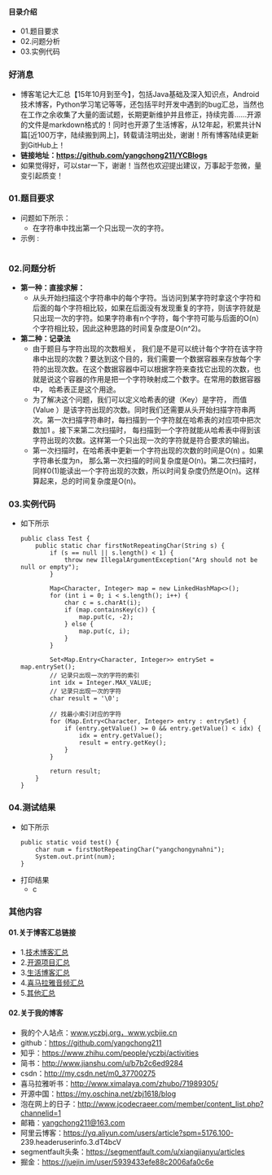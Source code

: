 #### 目录介绍
- 01.题目要求
- 02.问题分析
- 03.实例代码



### 好消息
- 博客笔记大汇总【15年10月到至今】，包括Java基础及深入知识点，Android技术博客，Python学习笔记等等，还包括平时开发中遇到的bug汇总，当然也在工作之余收集了大量的面试题，长期更新维护并且修正，持续完善……开源的文件是markdown格式的！同时也开源了生活博客，从12年起，积累共计N篇[近100万字，陆续搬到网上]，转载请注明出处，谢谢！所有博客陆续更新到GitHub上！
- **链接地址：https://github.com/yangchong211/YCBlogs**
- 如果觉得好，可以star一下，谢谢！当然也欢迎提出建议，万事起于忽微，量变引起质变！






### 01.题目要求
- 问题如下所示：
    - 在字符串中找出第一个只出现一次的字符。
- 示例 :
    ```

    ```




### 02.问题分析
- **第一种：直接求解：**
    - 从头开始扫描这个字符串中的每个字符。当访问到某字符时拿这个字符和后面的每个字符相比较，如果在后面没有发现重复的字符，则该字符就是只出现一次的字符。如果字符串有n个字符，每个字符可能与后面的O(n）个字符相比较，因此这种思路的时间复杂度是O(n^2)。
- **第二种：记录法**
    - 由于题目与字符出现的次数相关， 我们是不是可以统计每个字符在该字符串中出现的次数？要达到这个目的，我们需要一个数据容器来存放每个字符的出现次数。在这个数据容器中可以根据字符来查找它出现的次数，也就是说这个容器的作用是把一个字符映射成二个数字。在常用的数据容器中， 哈希表正是这个用途。 
    - 为了解决这个问题，我们可以定义哈希表的键（Key）是字符， 而值(Value ）是该字符出现的次数。同时我们还需要从头开始扫描字符串两次。第一次扫描字符串时，每扫描到一个字符就在哈希表的对应项中把次数加1 。接下来第二次扫描时， 每扫描到一个字符就能从哈希表中得到该字符出现的次数。这样第一个只出现一次的字符就是符合要求的输出。 
    - 第一次扫描时，在哈希表中更新一个字符出现的次数的时间是O(n) 。如果字符串长度为n， 那么第一次扫描的时间复杂度是O(n)。第二次扫描时，同样0(1)能读出一个字符出现的次数，所以时间复杂度仍然是O(n)。这样算起来，总的时间复杂度是O(n)。




### 03.实例代码
- 如下所示
    ```
    public class Test {
        public static char firstNotRepeatingChar(String s) {
            if (s == null || s.length() < 1) {
                throw new IllegalArgumentException("Arg should not be null or empty");
            }
    
            Map<Character, Integer> map = new LinkedHashMap<>();
            for (int i = 0; i < s.length(); i++) {
                char c = s.charAt(i);
                if (map.containsKey(c)) {
                    map.put(c, -2);
                } else {
                    map.put(c, i);
                }
            }
    
            Set<Map.Entry<Character, Integer>> entrySet = map.entrySet();
            // 记录只出现一次的字符的索引
            int idx = Integer.MAX_VALUE;
            // 记录只出现一次的字符
            char result = '\0';
    
            // 找最小索引对应的字符
            for (Map.Entry<Character, Integer> entry : entrySet) {
                if (entry.getValue() >= 0 && entry.getValue() < idx) {
                    idx = entry.getValue();
                    result = entry.getKey();
                }
            }
    
            return result;
        }
    }
    ```


### 04.测试结果
- 如下所示
    ```
    public static void test() {
    	char num = firstNotRepeatingChar("yangchongynahni");
    	System.out.print(num);
    }
    ```
- 打印结果
    - c




### 其他内容
#### 01.关于博客汇总链接
- 1.[技术博客汇总](https://www.jianshu.com/p/614cb839182c)
- 2.[开源项目汇总](https://blog.csdn.net/m0_37700275/article/details/80863574)
- 3.[生活博客汇总](https://blog.csdn.net/m0_37700275/article/details/79832978)
- 4.[喜马拉雅音频汇总](https://www.jianshu.com/p/f665de16d1eb)
- 5.[其他汇总](https://www.jianshu.com/p/53017c3fc75d)



#### 02.关于我的博客
- 我的个人站点：www.yczbj.org，www.ycbjie.cn
- github：https://github.com/yangchong211
- 知乎：https://www.zhihu.com/people/yczbj/activities
- 简书：http://www.jianshu.com/u/b7b2c6ed9284
- csdn：http://my.csdn.net/m0_37700275
- 喜马拉雅听书：http://www.ximalaya.com/zhubo/71989305/
- 开源中国：https://my.oschina.net/zbj1618/blog
- 泡在网上的日子：http://www.jcodecraeer.com/member/content_list.php?channelid=1
- 邮箱：yangchong211@163.com
- 阿里云博客：https://yq.aliyun.com/users/article?spm=5176.100- 239.headeruserinfo.3.dT4bcV
- segmentfault头条：https://segmentfault.com/u/xiangjianyu/articles
- 掘金：https://juejin.im/user/5939433efe88c2006afa0c6e










